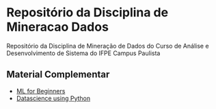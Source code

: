 # Repositório da Disciplina de Mineracao Dados
Repositório da Disciplina de Mineração de Dados do Curso de Análise e Desenvolvimento de Sistema do IFPE Campus Paulista


## Material Complementar

- [ML for Beginners](https://github.com/microsoft/ML-For-Beginners)
- [Datascience using Python](https://github.com/ammarmohsin/Data-Science-using-Python)
